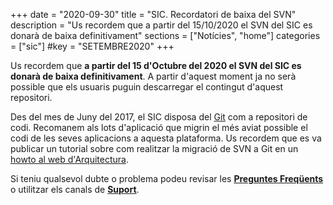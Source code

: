 +++
date        = "2020-09-30"
title       = "SIC. Recordatori de baixa del SVN"
description = "Us recordem que a partir del 15/10/2020 el SVN del SIC es donarà de baixa definitivament"
sections    = ["Notícies", "home"]
categories  = ["sic"]
#key         = "SETEMBRE2020"
+++

Us recordem que **a partir del 15 d'Octubre del 2020 el SVN del SIC es donarà de baixa definitivament**.
A partir d'aquest moment ja no serà possible que els usuaris puguin descarregar el contingut d'aquest repositori.

Des del mes de Juny del 2017, el SIC disposa del <a href="https://git.intranet.gencat.cat" target="blank_">Git</a> com a repositori de codi.
Recomanem als lots d'aplicació que migrin el més aviat possible el codi de les seves aplicacions a aquesta plataforma.
Us recordem que es va publicar un tutorial sobre com realitzar la migració de SVN a Git en un
<a href="http://canigo.ctti.gencat.cat/howtos/2017-07-Howto-Migrar-repositori-SVN-a-repositori-GIT/" target="blank_">howto al web d'Arquitectura</a>.

Si teniu qualsevol dubte o problema podeu revisar les [**Preguntes Freqüents**](/sic/faq) o utilitzar els canals de [**Suport**](/sic/suport).